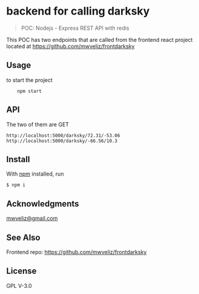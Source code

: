 # backend for calling darksky

> POC: Nodejs - Express REST API with redis 

This POC has two endpoints that are called from the frontend react project
located at https://github.com/mwveliz/frontdarksky

## Usage

to start the project

```
    npm start
```

## API
The two of them are  GET
```
http://localhost:5000/darksky/72.31/-53.06
http://localhost:5000/darksky/-66.56/10.3

```


## Install

With [npm](https://npmjs.org/) installed, run

```
$ npm i
```

## Acknowledgments

mwveliz@gmail.com

## See Also

Frontend repo: https://github.com/mwveliz/frontdarksky
## License

GPL V-3.0

